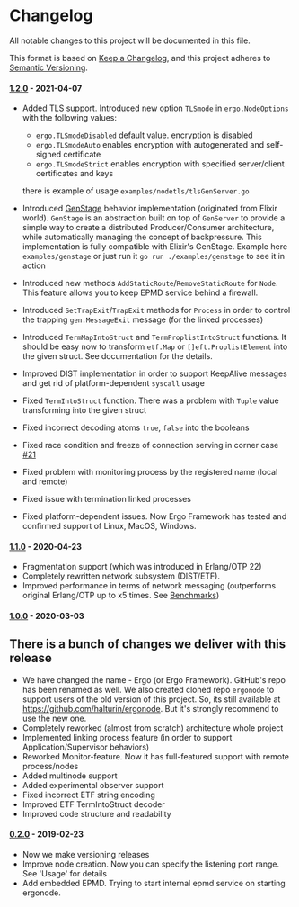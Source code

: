 # Changelog
All notable changes to this project will be documented in this file.

This format is based on [Keep a Changelog](https://keepachangelog.com/en/1.0.0/),
and this project adheres to [Semantic Versioning](https://semver.org/spec/v2.0.0.html).

#### [1.2.0](https://github.com/halturin/ergo/releases/tag/v1.2.0) - 2021-04-07 ####

* Added TLS support. Introduced new option `TLSmode` in `ergo.NodeOptions` with the following values:
  - `ergo.TLSmodeDisabled` default value. encryption is disabled
  - `ergo.TLSmodeAuto` enables encryption with autogenerated and self-signed certificate
  - `ergo.TLSmodeStrict` enables encryption with specified server/client certificates and keys

  there is example of usage `examples/nodetls/tlsGenServer.go`
* Introduced [GenStage](https://hexdocs.pm/gen_stage/GenStage.html) behavior implementation (originated from Elixir world).
  `GenStage` is an abstraction built on top of `GenServer` to provide a simple way to create a distributed Producer/Consumer architecture, while automatically managing the concept of backpressure. This implementation is fully compatible with Elixir's GenStage. Example here `examples/genstage` or just run it `go run ./examples/genstage` to see it in action
* Introduced new methods `AddStaticRoute`/`RemoveStaticRoute` for `Node`. This feature allows you to keep EPMD service behind a firewall.
* Introduced `SetTrapExit`/`TrapExit` methods for `Process` in order to control the trapping `gen.MessageExit` message (for the linked processes)
* Introduced `TermMapIntoStruct` and `TermProplistIntoStruct` functions. It should be easy now to transform `etf.Map` or `[]eft.ProplistElement` into the given struct. See documentation for the details.
* Improved DIST implementation in order to support KeepAlive messages and get rid of platform-dependent `syscall` usage
* Fixed `TermIntoStruct` function. There was a problem with `Tuple` value transforming into the given struct
* Fixed incorrect decoding atoms `true`, `false` into the booleans
* Fixed race condition and freeze of connection serving in corner case [#21](https://github.com/halturin/ergo/issues/21)
* Fixed problem with monitoring process by the registered name (local and remote)
* Fixed issue with termination linked processes
* Fixed platform-dependent issues. Now Ergo Framework has tested and confirmed support of Linux, MacOS, Windows.

#### [1.1.0](https://github.com/halturin/ergo/releases/tag/1.1.0) - 2020-04-23 ####

* Fragmentation support (which was introduced in Erlang/OTP 22)
* Completely rewritten network subsystem (DIST/ETF).
* Improved performance in terms of network messaging (outperforms original Erlang/OTP up to x5 times. See [Benchmarks](#benchmarks))

#### [1.0.0](https://github.com/halturin/ergo/releases/tag/1.0.0) - 2020-03-03 ####
## There is a bunch of changes we deliver with this release

* We have changed the name - Ergo (or Ergo Framework). GitHub's repo has been
renamed as well. We also created cloned repo `ergonode` to support users of
the old version of this project. So, its still available at
https://github.com/halturin/ergonode. But it's strongly recommend to use
the new one.
* Completely reworked (almost from scratch) architecture whole project
* Implemented linking process feature (in order to support Application/Supervisor behaviors)
* Reworked Monitor-feature. Now it has full-featured support with remote process/nodes
* Added multinode support
* Added experimental observer support
* Fixed incorrect ETF string encoding
* Improved ETF TermIntoStruct decoder
* Improved code structure and readability

#### [0.2.0](https://github.com/halturin/ergonode/releases/tag/0.2.0) - 2019-02-23 ####
* Now we make versioning releases
* Improve node creation. Now you can specify the listening port range. See 'Usage' for details
* Add embedded EPMD. Trying to start internal epmd service on starting ergonode.

